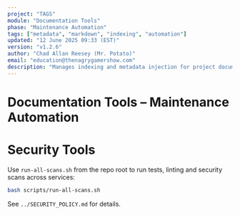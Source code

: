 ```yaml
---
project: "TAGS"
module: "Documentation Tools"
phase: "Maintenance Automation"
tags: ["metadata", "markdown", "indexing", "automation"]
updated: "12 June 2025 09:33 (EST)"
version: "v1.2.6"
author: "Chad Allan Reesey (Mr. Potato)"
email: "education@thenagrygamershow.com"
description: "Manages indexing and metadata injection for project documentation."
---
```


# Documentation Tools – Maintenance Automation
<!-- PATCHED v0.1.42 docs/auth/security/tools/README.md — Update path to run-all-scans -->

# Security Tools

Use `run-all-scans.sh` from the repo root to run tests, linting and security scans across services:

```bash
bash scripts/run-all-scans.sh
```

See `../SECURITY_POLICY.md` for details.
